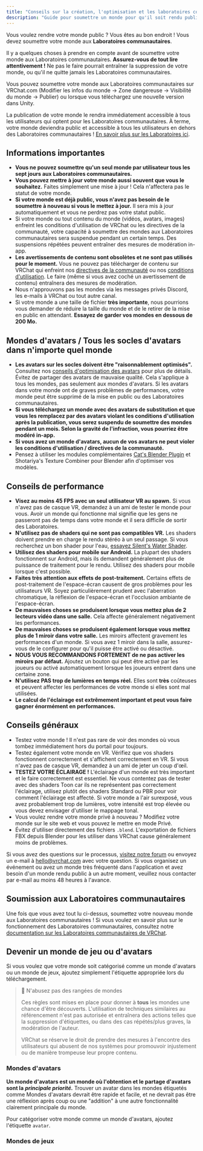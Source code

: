 ```yaml
---
title: "Conseils sur la création, l'optimisation et les laboratoires communautaires pour la création de mondes"
description: "Guide pour soumettre un monde pour qu'il soit rendu public"
---
```


Vous voulez rendre votre monde public ? Vous êtes au bon endroit ! Vous devez soumettre votre monde aux **Laboratoires communautaires**.

Il y a quelques choses à prendre en compte avant de soumettre votre monde aux Laboratoires communautaires. **Assurez-vous de tout lire attentivement !** Ne pas le faire pourrait entraîner la suppression de votre monde, ou qu'il ne quitte jamais les Laboratoires communautaires.

Vous pouvez soumettre votre monde aux Laboratoires communautaires sur VRChat.com (Modifier les infos du monde -> Zone dangereuse -> Visibilité du monde -> Publier) ou lorsque vous téléchargez une nouvelle version dans Unity.

La publication de votre monde le rendra immédiatement accessible à tous les utilisateurs qui optent pour les Laboratoires communautaires. À terme, votre monde deviendra public et accessible à tous les utilisateurs en dehors des Laboratoires communautaires ! [En savoir plus sur les Laboratoires ici](https://docs.vrchat.com/docs/vrchat-community-labs).

## Informations importantes

- **Vous ne pouvez soumettre qu'un seul monde par utilisateur tous les sept jours aux Laboratoires communautaires.**
- **Vous pouvez mettre à jour votre monde aussi souvent que vous le souhaitez.** Faites simplement une mise à jour ! Cela n'affectera pas le statut de votre monde.
- **Si votre monde est déjà public, vous n'avez pas besoin de le soumettre à nouveau si vous le mettez à jour.** Il sera mis à jour automatiquement et vous ne perdrez pas votre statut public.
- Si votre monde ou tout contenu du monde (vidéos, avatars, images) enfreint les conditions d'utilisation de VRChat ou les directives de la communauté, votre capacité à soumettre des mondes aux Laboratoires communautaires sera suspendue pendant un certain temps. Des suspensions répétées peuvent entraîner des mesures de modération in-app.
- **Les avertissements de contenu sont obsolètes et ne sont pas utilisés pour le moment.** Vous ne pouvez pas télécharger de contenu sur VRChat qui enfreint nos [directives de la communauté](https://vrchat.com/community-guidelines) ou nos [conditions d'utilisation](https://vrchat.com/legal). Le faire (même si vous avez coché un avertissement de contenu) entraînera des mesures de modération.
- Nous n'approuvons pas les mondes via les messages privés Discord, les e-mails à VRChat ou tout autre canal.
- Si votre monde a une taille de fichier **très importante**, nous pourrions vous demander de réduire la taille du monde et de le retirer de la mise en public en attendant. **Essayez de garder vos mondes en dessous de 200 Mo.**

## Mondes d'avatars / Tous les socles d'avatars dans n'importe quel monde

- **Les avatars sur les socles doivent être "raisonnablement optimisés".** Consultez nos [conseils d'optimisation des avatars](/avatars/avatar-optimizing-tips) pour plus de détails. 
  Évitez de partager des avatars de mauvaise qualité. Cela s'applique à tous les mondes, pas seulement aux mondes d'avatars. Si les avatars dans votre monde ont de graves problèmes de performances, votre monde peut être supprimé de la mise en public ou des Laboratoires communautaires.
- **Si vous téléchargez un monde avec des avatars de substitution et que vous les remplacez par des avatars violant les conditions d'utilisation après la publication, vous serez suspendu de soumettre des mondes pendant un mois. Selon la gravité de l'infraction, vous pourriez être modéré in-app.**
- **Si vous avez un monde d'avatars, aucun de vos avatars ne peut violer les conditions d'utilisation / directives de la communauté.**
- Pensez à utiliser les modules complémentaires [Cat's Blender Plugin](https://github.com/absolute-quantum/cats-blender-plugin) et Shotariya's Texture Combiner pour Blender afin d'optimiser vos modèles.

## Conseils de performance

- **Visez au moins 45 FPS avec un seul utilisateur VR au spawn.** Si vous n'avez pas de casque VR, demandez à un ami de tester le monde pour vous. Avoir un monde qui fonctionne mal signifie que les gens ne passeront pas de temps dans votre monde et il sera difficile de sortir des Laboratoires.
- **N'utilisez pas de shaders qui ne sont pas compatibles VR.** Les shaders doivent prendre en charge le rendu stéréo à un seul passage. Si vous recherchez un bon shader pour l'eau, [essayez Silent's Water Shader](https://gitlab.com/s-ilent/clear-water).
- **Utilisez des shaders pour mobile sur Android.** La plupart des shaders fonctionnent sur Android, mais ils demandent généralement plus de puissance de traitement pour le rendu. Utilisez des shaders pour mobile lorsque c'est possible.
- **Faites très attention aux effets de post-traitement.** Certains effets de post-traitement de l'espace-écran causent de gros problèmes pour les utilisateurs VR. Soyez particulièrement prudent avec l'aberration chromatique, la réflexion de l'espace-écran et l'occlusion ambiante de l'espace-écran.
- **De mauvaises choses se produisent lorsque vous mettez plus de 2 lecteurs vidéo dans une salle.** Cela affecte généralement négativement les performances.
- **De mauvaises choses se produisent également lorsque vous mettez plus de 1 miroir dans votre salle.** Les miroirs affectent gravement les performances d'un monde. Si vous avez 1 miroir dans la salle, assurez-vous de le configurer pour qu'il puisse être activé ou désactivé.
- **NOUS VOUS RECOMMANDONS FORTEMENT de ne pas activer les miroirs par défaut.** Ajoutez un bouton qui peut être activé par les joueurs ou activé automatiquement lorsque les joueurs entrent dans une certaine zone.
- **N'utilisez PAS trop de lumières en temps réel.** Elles sont **très** coûteuses et peuvent affecter les performances de votre monde si elles sont mal utilisées.
- **Le calcul de l'éclairage est extrêmement important et peut vous faire gagner énormément en performances.**

## Conseils généraux

- Testez votre monde ! Il n'est pas rare de voir des mondes où vous tombez immédiatement hors du portail pour toujours.
- Testez également votre monde en VR. Vérifiez que vos shaders fonctionnent correctement et s'affichent correctement en VR. Si vous n'avez pas de casque VR, demandez à un ami de jeter un coup d'œil.
- **TESTEZ VOTRE ÉCLAIRAGE !** L'éclairage d'un monde est très important et le faire correctement est essentiel. Ne vous contentez pas de tester avec des shaders Toon car ils ne représentent pas correctement l'éclairage, utilisez plutôt des shaders Standard ou PBR pour voir comment l'éclairage est affecté. Si votre monde a l'air surexposé, vous avez probablement trop de lumières, votre intensité est trop élevée ou vous devez envisager d'utiliser le mappage tonal.
- Vous voulez rendre votre monde privé à nouveau ? Modifiez votre monde sur le site web et vous pouvez le mettre en mode Privé.
- Évitez d'utiliser directement des fichiers `.blend`. L'exportation de fichiers FBX depuis Blender pour les utiliser dans VRChat cause généralement moins de problèmes.

Si vous avez des questions sur le processus, [visitez notre forum](https://ask.vrchat.com/c/worlds/27) ou envoyez un e-mail à hello@vrchat.com avec votre question. Si vous organisez un événement ou avez un monde très fréquenté dans l'application et avez besoin d'un monde rendu public à un autre moment, veuillez nous contacter par e-mail au moins 48 heures à l'avance.

## Soumission aux Laboratoires communautaires

Une fois que vous avez tout lu ci-dessus, soumettez votre nouveau monde aux Laboratoires communautaires ! Si vous voulez en savoir plus sur le fonctionnement des Laboratoires communautaires, consultez notre [documentation sur les Laboratoires communautaires de VRChat](https://docs.vrchat.com/docs/vrchat-community-labs).

## Devenir un monde de jeu ou d'avatars

Si vous voulez que votre monde soit catégorisé comme un monde d'avatars ou un monde de jeux, ajoutez simplement l'étiquette appropriée lors du téléchargement.

> 🚧 N'abusez pas des rangées de mondes
> 
> Ces règles sont mises en place pour donner à **tous** les mondes une chance d'être découverts. L'utilisation de techniques similaires au référencement n'est pas autorisée et entraînera des actions telles que la suppression d'étiquettes, ou dans des cas répétés/plus graves, la modération de l'auteur.
> 
> VRChat se réserve le droit de prendre des mesures à l'encontre des utilisateurs qui abusent de nos systèmes pour promouvoir injustement ou de manière trompeuse leur propre contenu.

### Mondes d'avatars

**Un monde d'avatars est un monde où l'obtention et le partage d'avatars sont la** **_principale priorité._** Trouver un avatar dans les mondes étiquetés comme Mondes d'avatars devrait être rapide et facile, et ne devrait pas être une réflexion après coup ou une "addition" à une autre fonctionnalité clairement principale du monde.

Pour catégoriser votre monde comme un monde d'avatars, ajoutez l'étiquette `avatar`.

### Mondes de jeux

